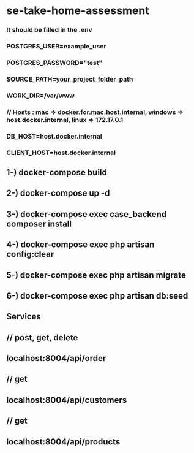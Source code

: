 # se-take-home-assessment


### It should be filled in the .env
### POSTGRES_USER=example_user
### POSTGRES_PASSWORD="test"
### SOURCE_PATH=your_project_folder_path
### WORK_DIR=/var/www

### // Hosts : mac => docker.for.mac.host.internal, windows => host.docker.internal, linux => 172.17.0.1
### DB_HOST=host.docker.internal
### CLIENT_HOST=host.docker.internal


## 1-) docker-compose build

## 2-) docker-compose up -d

## 3-) docker-compose exec case_backend composer install  

## 4-) docker-compose exec php artisan config:clear

## 5-) docker-compose exec php artisan migrate 

## 6-) docker-compose exec php artisan db:seed



## Services
## // post, get, delete
## localhost:8004/api/order

## // get
## localhost:8004/api/customers

## // get 
## localhost:8004/api/products